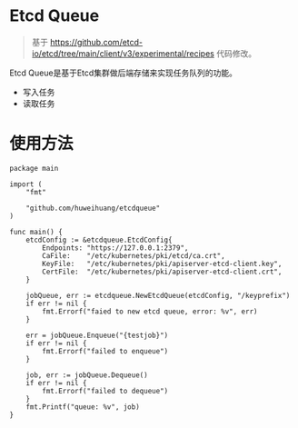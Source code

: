 # Etcd Queue

> 基于 https://github.com/etcd-io/etcd/tree/main/client/v3/experimental/recipes 代码修改。

Etcd Queue是基于Etcd集群做后端存储来实现任务队列的功能。

- 写入任务
- 读取任务


# 使用方法

```
package main

import (
	"fmt"

	"github.com/huweihuang/etcdqueue"
)

func main() {
	etcdConfig := &etcdqueue.EtcdConfig{
		Endpoints: "https://127.0.0.1:2379",
		CaFile:    "/etc/kubernetes/pki/etcd/ca.crt",
		KeyFile:   "/etc/kubernetes/pki/apiserver-etcd-client.key",
		CertFile:  "/etc/kubernetes/pki/apiserver-etcd-client.crt",
	}

	jobQueue, err := etcdqueue.NewEtcdQueue(etcdConfig, "/keyprefix")
	if err != nil {
		fmt.Errorf("faied to new etcd queue, error: %v", err)
	}

	err = jobQueue.Enqueue("{testjob}")
	if err != nil {
		fmt.Errorf("failed to enqueue")
	}

	job, err := jobQueue.Dequeue()
	if err != nil {
		fmt.Errorf("failed to dequeue")
	}
	fmt.Printf("queue: %v", job)
}
```
